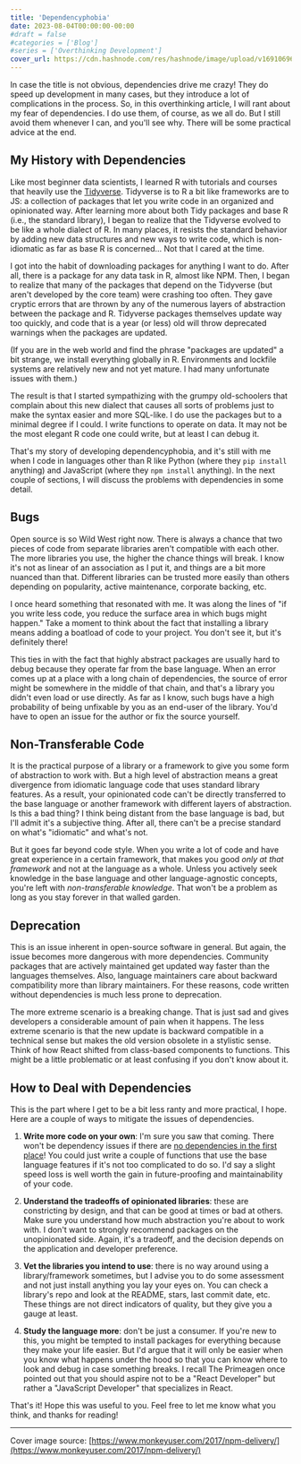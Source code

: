 ```yaml
---
title: 'Dependencyphobia'
date: 2023-08-04T00:00:00-00:00
#draft = false
#categories = ['Blog']
#series = ['Overthinking Development']
cover_url: https://cdn.hashnode.com/res/hashnode/image/upload/v1691069641728/e453eb12-ef56-4e24-b589-ba005f9f7c04.png?w=1600&h=840&fit=crop&crop=entropy&auto=compress,format&format=webp
---
```


In case the title is not obvious, dependencies drive me crazy! They do speed up development in many cases, but they introduce a lot of complications in the process. So, in this overthinking article, I will rant about my fear of dependencies. I do use them, of course, as we all do. But I still avoid them whenever I can, and you'll see why. There will be some practical advice at the end.

## My History with Dependencies

Like most beginner data scientists, I learned R with tutorials and courses that heavily use the [Tidyverse](https://www.tidyverse.org/). Tidyverse is to R a bit like frameworks are to JS: a collection of packages that let you write code in an organized and opinionated way. After learning more about both Tidy packages and base R (i.e., the standard library), I began to realize that the Tidyverse evolved to be like a whole dialect of R. In many places, it resists the standard behavior by adding new data structures and new ways to write code, which is non-idiomatic as far as base R is concerned... Not that I cared at the time.

I got into the habit of downloading packages for anything I want to do. After all, there is a package for any data task in R, almost like NPM. Then, I began to realize that many of the packages that depend on the Tidyverse (but aren't developed by the core team) were crashing too often. They gave cryptic errors that are thrown by any of the numerous layers of abstraction between the package and R. Tidyverse packages themselves update way too quickly, and code that is a year (or less) old will throw deprecated warnings when the packages are updated.

(If you are in the web world and find the phrase "packages are updated" a bit strange, we install everything globally in R. Environments and lockfile systems are relatively new and not yet mature. I had many unfortunate issues with them.)

The result is that I started sympathizing with the grumpy old-schoolers that complain about this new dialect that causes all sorts of problems just to make the syntax easier and more SQL-like. I do use the packages but to a minimal degree if I could. I write functions to operate on data. It may not be the most elegant R code one could write, but at least I can debug it.

That's my story of developing dependencyphobia, and it's still with me when I code in languages other than R like Python (where they `pip install` anything) and JavaScript (where they `npm install` anything). In the next couple of sections, I will discuss the problems with dependencies in some detail.

## Bugs

Open source is so Wild West right now. There is always a chance that two pieces of code from separate libraries aren't compatible with each other. The more libraries you use, the higher the chance things will break. I know it's not as linear of an association as I put it, and things are a bit more nuanced than that. Different libraries can be trusted more easily than others depending on popularity, active maintenance, corporate backing, etc.

I once heard something that resonated with me. It was along the lines of "if you write less code, you reduce the surface area in which bugs might happen." Take a moment to think about the fact that installing a library means adding a boatload of code to your project. You don't see it, but it's definitely there!

This ties in with the fact that highly abstract packages are usually hard to debug because they operate far from the base language. When an error comes up at a place with a long chain of dependencies, the source of error might be somewhere in the middle of that chain, and that's a library you didn't even load or use directly. As far as I know, such bugs have a high probability of being unfixable by you as an end-user of the library. You'd have to open an issue for the author or fix the source yourself.

## Non-Transferable Code

It is the practical purpose of a library or a framework to give you some form of abstraction to work with. But a high level of abstraction means a great divergence from idiomatic language code that uses standard library features. As a result, your opinionated code can't be directly transferred to the base language or another framework with different layers of abstraction. Is this a bad thing? I think being distant from the base language is bad, but I'll admit it's a subjective thing. After all, there can't be a precise standard on what's "idiomatic" and what's not.

But it goes far beyond code style. When you write a lot of code and have great experience in a certain framework, that makes you good *only at that framework* and not at the language as a whole. Unless you actively seek knowledge in the base language and other language-agnostic concepts, you're left with *non-transferable knowledge*. That won't be a problem as long as you stay forever in that walled garden.

## Deprecation

This is an issue inherent in open-source software in general. But again, the issue becomes more dangerous with more dependencies. Community packages that are actively maintained get updated way faster than the languages themselves. Also, language maintainers care about backward compatibility more than library maintainers. For these reasons, code written without dependencies is much less prone to deprecation.

The more extreme scenario is a breaking change. That is just sad and gives developers a considerable amount of pain when it happens. The less extreme scenario is that the new update is backward compatible in a technical sense but makes the old version obsolete in a stylistic sense. Think of how React shifted from class-based components to functions. This might be a little problematic or at least confusing if you don't know about it.

## How to Deal with Dependencies

This is the part where I get to be a bit less ranty and more practical, I hope. Here are a couple of ways to mitigate the issues of dependencies.

1. **Write more code on your own**: I'm sure you saw that coming. There won't be dependency issues if there are [no dependencies in the first place](https://images.wondershare.com/filmora/article-images/roll-safe-think-about-it.gif)! You could just write a couple of functions that use the base language features if it's not too complicated to do so. I'd say a slight speed loss is well worth the gain in future-proofing and maintainability of your code.
    
2. **Understand the tradeoffs of opinionated libraries**: these are constricting by design, and that can be good at times or bad at others. Make sure you understand how much abstraction you're about to work with. I don't want to strongly recommend packages on the unopinionated side. Again, it's a tradeoff, and the decision depends on the application and developer preference.
    
3. **Vet the libraries you intend to use**: there is no way around using a library/framework sometimes, but I advise you to do some assessment and not just install anything you lay your eyes on. You can check a library's repo and look at the README, stars, last commit date, etc. These things are not direct indicators of quality, but they give you a gauge at least.
    
4. **Study the language more**: don't be just a consumer. If you're new to this, you might be tempted to install packages for everything because they make your life easier. But I'd argue that it will only be easier when you know what happens under the hood so that you can know where to look and debug in case something breaks. I recall The Primeagen once pointed out that you should aspire not to be a "React Developer" but rather a "JavaScript Developer" that specializes in React.
    

That's it! Hope this was useful to you. Feel free to let me know what you think, and thanks for reading!

* * *

Cover image source: [https://www.monkeyuser.com/2017/npm-delivery/](https://www.monkeyuser.com/2017/npm-delivery/)

